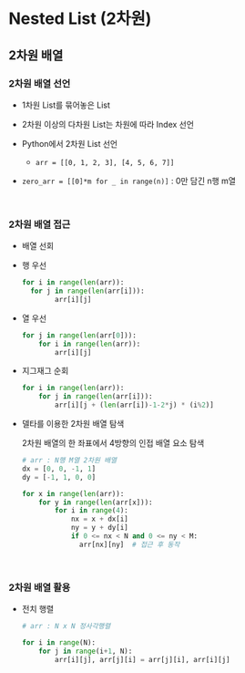 # Nested List (2차원)

## 2차원 배열

### 2차원 배열 선언

- 1차원 List를 묶어놓은 List

- 2차원 이상의 다차원 List는 차원에 따라 Index 선언

- Python에서 2차원 List 선언

  - `arr = [[0, 1, 2, 3], [4, 5, 6, 7]]`
- `zero_arr = [[0]*m for _ in range(n)]` : 0만 담긴 n행 m열

<br/>



### 2차원 배열 접근

- 배열 선회

- 행 우선

  ```python
  for i in range(len(arr)):
  	for j in range(len(arr[i])):
          arr[i][j]
  ```

- 열 우선

  ```python
  for j in range(len(arr[0])):
      for i in range(len(arr)):
          arr[i][j]
  ```

- 지그재그 순회

  ```python
  for i in range(len(arr)):
      for j in range(len(arr[i])):
          arr[i][j + (len(arr[i])-1-2*j) * (i%2)]
  ```

- 델타를 이용한 2차원 배열 탐색

  2차원 배열의 한 좌표에서 4방향의 인접 배열 요소 탐색

  ```python
  # arr : N행 M열 2차원 배열
  dx = [0, 0, -1, 1]
  dy = [-1, 1, 0, 0]
  
  for x in range(len(arr)):
      for y in range(len(arr[x])):
          for i in range(4):
              nx = x + dx[i]
              ny = y + dy[i]
              if 0 <= nx < N and 0 <= ny < M:
              	arr[nx][ny]  # 접근 후 동작
  ```




<br/>



### 2차원 배열 활용

- 전치 행렬

  ```python
  # arr : N x N 정사각행렬
  
  for i in range(N):
      for j in range(i+1, N):
          arr[i][j], arr[j][i] = arr[j][i], arr[i][j]
  ```

  

